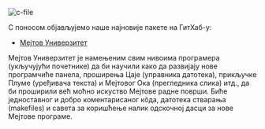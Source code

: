 <!--
.. link:
.. description: Development
.. tags: News
.. date: 2013-03-12 18:58:22
.. title: Мејтов Универзитет
.. slug: 2013-03-12-mate-university
.. author: Stefano Karapetsas
-->

![c-file](/assets/img/blog/c-file.png)

С поносом објављујемо наше најновије пакете на ГитХаб-у:

  * [Мејтов Универзитет](https://github.com/mate-desktop/mate-university)

Мејтов Универзитет је намењеним свим нивоима програмера (укључујући почетнике) да би
научили како да развијају нове програмчиће панела, проширења Цаје (управника датотека),
прикључке Плуме (уређивача текста) и Мејтовог Ока (прегледника слика) итд., да би проширили
већ моћно искуство Мејтове радне површи. Биће једноставног и добро коментарисаног кôда,
датотека  стварања (makefiles) и савета за коришћење налик одскочној дасци за нове Мејтове програме.

